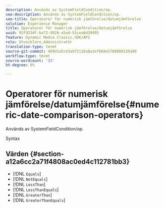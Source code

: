 ```yaml
---
description: Används av SystemFieldCondition/op.
seo-description: Används av SystemFieldCondition/op.
seo-title: Operatorer för numerisk jämförelse/datumjämförelse
solution: Experience Manager
title: Operatorer för numerisk jämförelse/datumjämförelse
uuid: 95f923df-ba72-4926-a5a4-51cea6d39495
feature: Dynamic Media Classic,SDK/API
role: Utvecklare,Administratör
translation-type: tm+mt
source-git-commit: 469d1a5c43a972116a8a2efb0de5708800130a99
workflow-type: tm+mt
source-wordcount: '33'
ht-degree: 0%

---
```



# Operatorer för numerisk jämförelse/datumjämförelse{#numeric-date-comparison-operators}

Används av SystemFieldCondition/op.

Syntax

## Värden {#section-a12a6cc2a71f4808ac0ed4c112781bb3}

* [!DNL `Equals`]
* [!DNL `NotEquals`]
* [!DNL `LessThan`]
* [!DNL `LessThanEquals`]
* [!DNL `GreaterThan`]
* [!DNL `GreaterThanEquals`]

